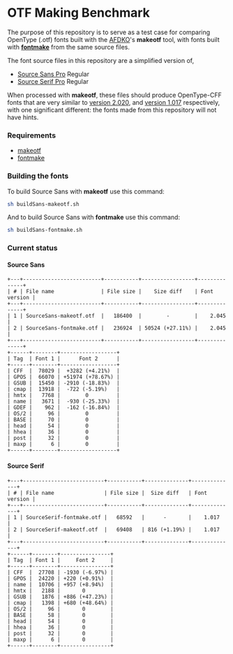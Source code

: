 # OTF Making Benchmark

The purpose of this repository is to serve as a test case for comparing OpenType (.otf)
fonts built with the [AFDKO](https://github.com/adobe-type-tools/afdko)'s **makeotf**
tool, with fonts built with **[fontmake](https://github.com/googlei18n/fontmake)**
from the same source files.

The font source files in this repository are a simplified version of,
* [Source Sans Pro](https://github.com/adobe-fonts/source-sans-pro) Regular
* [Source Serif Pro](https://github.com/adobe-fonts/source-serif-pro) Regular

When processed with **makeotf**, these files should produce OpenType-CFF fonts that are very similar
to [version 2.020](https://github.com/adobe-fonts/source-sans-pro/releases/tag/2.020R-ro%2F1.075R-it),
and [version 1.017](https://github.com/adobe-fonts/source-serif-pro/tree/1.017R) respectively,
with one significant different: the fonts made from this repository will not have hints.


### Requirements

* [makeotf](https://pypi.python.org/pypi/afdko)
* [fontmake](https://pypi.python.org/pypi/fontmake)


### Building the fonts

To build Source Sans with **makeotf** use this command:
```sh
sh buildSans-makeotf.sh
```

And to build Source Sans with **fontmake** use this command:
```sh
sh buildSans-fontmake.sh
```

### Current status

#### Source Sans
```
+---+-------------------------+-----------+-----------------+--------------+
| # | File name               | File size |    Size diff    | Font version |
+---+-------------------------+-----------+-----------------+--------------+
| 1 | SourceSans-makeotf.otf  |   186400  |        -        |    2.045     |
| 2 | SourceSans-fontmake.otf |   236924  | 50524 (+27.11%) |    2.045     |
+---+-------------------------+-----------+-----------------+--------------+
+------+--------+------------------+
| Tag  | Font 1 |      Font 2      |
+------+--------+------------------+
| CFF  |  78029 |  +3282 (+4.21%)  |
| GPOS |  66070 | +51974 (+78.67%) |
| GSUB |  15450 | -2910 (-18.83%)  |
| cmap |  13918 |  -722 (-5.19%)   |
| hmtx |   7768 |        0         |
| name |   3671 |  -930 (-25.33%)  |
| GDEF |    962 |  -162 (-16.84%)  |
| OS/2 |     96 |        0         |
| BASE |     70 |        0         |
| head |     54 |        0         |
| hhea |     36 |        0         |
| post |     32 |        0         |
| maxp |      6 |        0         |
+------+--------+------------------+
```

#### Source Serif
```
+---+--------------------------+-----------+--------------+--------------+
| # | File name                | File size |  Size diff   | Font version |
+---+--------------------------+-----------+--------------+--------------+
| 1 | SourceSerif-fontmake.otf |   68592   |      -       |    1.017     |
| 2 | SourceSerif-makeotf.otf  |   69408   | 816 (+1.19%) |    1.017     |
+---+--------------------------+-----------+--------------+--------------+
+------+--------+----------------+
| Tag  | Font 1 |     Font 2     |
+------+--------+----------------+
| CFF  |  27708 | -1930 (-6.97%) |
| GPOS |  24220 | +220 (+0.91%)  |
| name |  10706 | +957 (+8.94%)  |
| hmtx |   2188 |       0        |
| GSUB |   1876 | +886 (+47.23%) |
| cmap |   1398 | +680 (+48.64%) |
| OS/2 |     96 |       0        |
| BASE |     58 |       0        |
| head |     54 |       0        |
| hhea |     36 |       0        |
| post |     32 |       0        |
| maxp |      6 |       0        |
+------+--------+----------------+
```
